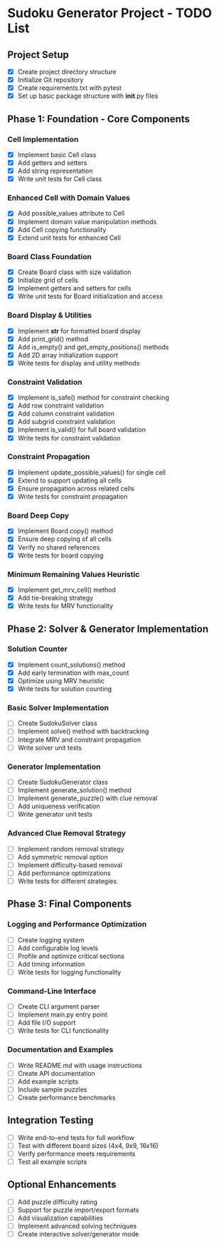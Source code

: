 # Sudoku Generator Project - TODO List

## Project Setup
- [x] Create project directory structure
- [x] Initialize Git repository
- [x] Create requirements.txt with pytest
- [x] Set up basic package structure with __init__.py files

## Phase 1: Foundation - Core Components

### Cell Implementation
- [x] Implement basic Cell class
- [x] Add getters and setters
- [x] Add string representation
- [x] Write unit tests for Cell class

### Enhanced Cell with Domain Values
- [x] Add possible_values attribute to Cell
- [x] Implement domain value manipulation methods
- [x] Add Cell copying functionality
- [x] Extend unit tests for enhanced Cell

### Board Class Foundation
- [x] Create Board class with size validation
- [x] Initialize grid of cells
- [x] Implement getters and setters for cells
- [x] Write unit tests for Board initialization and access

### Board Display & Utilities
- [x] Implement __str__ for formatted board display
- [x] Add print_grid() method
- [x] Add is_empty() and get_empty_positions() methods
- [x] Add 2D array initialization support
- [x] Write tests for display and utility methods

### Constraint Validation
- [x] Implement is_safe() method for constraint checking
- [x] Add row constraint validation
- [x] Add column constraint validation
- [x] Add subgrid constraint validation
- [x] Implement is_valid() for full board validation
- [x] Write tests for constraint validation

### Constraint Propagation
- [x] Implement update_possible_values() for single cell
- [x] Extend to support updating all cells
- [x] Ensure propagation across related cells
- [x] Write tests for constraint propagation

### Board Deep Copy
- [x] Implement Board.copy() method
- [x] Ensure deep copying of all cells
- [x] Verify no shared references
- [x] Write tests for board copying

### Minimum Remaining Values Heuristic
- [x] Implement get_mrv_cell() method
- [x] Add tie-breaking strategy
- [x] Write tests for MRV functionality

## Phase 2: Solver & Generator Implementation

### Solution Counter
- [x] Implement count_solutions() method
- [x] Add early termination with max_count
- [x] Optimize using MRV heuristic
- [x] Write tests for solution counting

### Basic Solver Implementation
- [ ] Create SudokuSolver class
- [ ] Implement solve() method with backtracking
- [ ] Integrate MRV and constraint propagation
- [ ] Write solver unit tests

### Generator Implementation
- [ ] Create SudokuGenerator class
- [ ] Implement generate_solution() method
- [ ] Implement generate_puzzle() with clue removal
- [ ] Add uniqueness verification
- [ ] Write generator unit tests

### Advanced Clue Removal Strategy
- [ ] Implement random removal strategy
- [ ] Add symmetric removal option
- [ ] Implement difficulty-based removal
- [ ] Add performance optimizations
- [ ] Write tests for different strategies

## Phase 3: Final Components

### Logging and Performance Optimization
- [ ] Create logging system
- [ ] Add configurable log levels
- [ ] Profile and optimize critical sections
- [ ] Add timing information
- [ ] Write tests for logging functionality

### Command-Line Interface
- [ ] Create CLI argument parser
- [ ] Implement main.py entry point
- [ ] Add file I/O support
- [ ] Write tests for CLI functionality

### Documentation and Examples
- [ ] Write README.md with usage instructions
- [ ] Create API documentation
- [ ] Add example scripts
- [ ] Include sample puzzles
- [ ] Create performance benchmarks

## Integration Testing
- [ ] Write end-to-end tests for full workflow
- [ ] Test with different board sizes (4x4, 9x9, 16x16)
- [ ] Verify performance meets requirements
- [ ] Test all example scripts

## Optional Enhancements
- [ ] Add puzzle difficulty rating
- [ ] Support for puzzle import/export formats
- [ ] Add visualization capabilities
- [ ] Implement advanced solving techniques
- [ ] Create interactive solver/generator mode